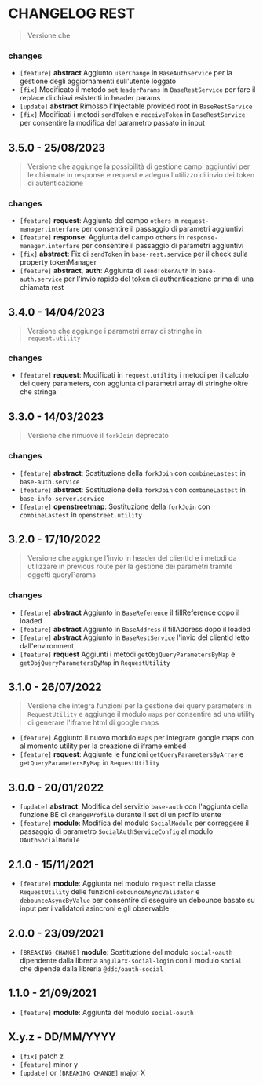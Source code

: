 # CHANGELOG REST


> Versione che 

### changes

- `[feature]` **abstract** Aggiunto `userChange` in `BaseAuthService` per la gestione degli aggiornamenti sull'utente loggato
- `[fix]` Modificato il metodo `setHeaderParams` in `BaseRestService` per fare il replace di chiavi esistenti in header params
- `[update]` **abstract** Rimosso l'Injectable provided root in `BaseRestService`
- `[fix]` Modificati i metodi `sendToken` e `receiveToken` in `BaseRestService` per consentire la modifica del parametro passato in input

## 3.5.0 - 25/08/2023

> Versione che aggiunge la possibilità di gestione campi aggiuntivi per le chiamate in response e request e adegua l'utilizzo di invio dei token di autenticazione

### changes

- `[feature]` **request**: Aggiunta del campo `others` in `request-manager.interfare` per consentire il passaggio di parametri aggiuntivi
- `[feature]` **response**: Aggiunta del campo `others` in `response-manager.interfare` per consentire il passaggio di parametri aggiuntivi
- `[fix]` **abstract**: Fix di `sendToken` in `base-rest.service` per il check sulla property tokenManager
- `[feature]` **abstract**, **auth**: Aggiunta di `sendTokenAuth` in `base-auth.service` per l'invio rapido del token di authenticazione prima di una chiamata rest

## 3.4.0 - 14/04/2023

> Versione che aggiunge i parametri array di stringhe in `request.utility`

### changes

- `[feature]` **request**: Modificati in `request.utility` i metodi per il calcolo dei query parameters, con aggiunta di parametri array di stringhe oltre che stringa

## 3.3.0 - 14/03/2023

> Versione che rimuove il `forkJoin` deprecato

### changes

- `[feature]` **abstract**: Sostituzione della `forkJoin` con `combineLastest` in `base-auth.service`
- `[feature]` **abstract**: Sostituzione della `forkJoin` con `combineLastest` in `base-info-server.service`
- `[feature]` **openstreetmap**: Sostituzione della `forkJoin` con `combineLastest` in `openstreet.utility`

## 3.2.0 - 17/10/2022

> Versione che aggiunge l'invio in header del clientId e i metodi da utilizzare in previous route per la gestione dei parametri tramite oggetti queryParams

### changes

- `[feature]` **abstract** Aggiunto in `BaseReference` il fillReference dopo il loaded
- `[feature]` **abstract** Aggiunto in `BaseAddress` il fillAddress dopo il loaded
- `[feature]` **abstract** Aggiunto in `BaseRestService` l'invio del clientId letto dall'environment
- `[feature]` **request** Aggiunti i metodi `getObjQueryParametersByMap` e `getObjQueryParametersByMap` in `RequestUtility`

## 3.1.0 - 26/07/2022

> Versione che integra funzioni per la gestione dei query parameters in `RequestUtility` e aggiunge il modulo `maps` per consentire ad una utility di generare l'iframe html di google maps

- `[feature]` Aggiunto il nuovo modulo `maps` per integrare google maps con al momento utility per la creazione di iframe embed
- `[feature]` **request**: Aggiunte le funzioni `getQueryParametersByArray` e `getQueryParametersByMap` in `RequestUtility`

## 3.0.0 - 20/01/2022

- `[update]` **abstract**: Modifica del servizio `base-auth` con l'aggiunta della funzione BE di `changeProfile` durante il set di un profilo utente
- `[feature]` **module**: Modifica del modulo `SocialModule` per correggere il passaggio di parametro `SocialAuthServiceConfig` al modulo `OAuthSocialModule`

## 2.1.0 - 15/11/2021

- `[feature]` **module**: Aggiunta nel modulo `request` nella classe `RequestUtility` delle funzioni `debounceAsyncValidator` e `debounceAsyncByValue` per consentire di eseguire un debounce basato su input per i validatori asincroni e gli observable

## 2.0.0 - 23/09/2021

- `[BREAKING CHANGE]` **module**: Sostituzione del modulo `social-oauth` dipendente dalla libreria `angularx-social-login` con il modulo `social` che dipende dalla libreria `@ddc/oauth-social`

## 1.1.0 - 21/09/2021

- `[feature]` **module**: Aggiunta del modulo `social-oauth`

## X.y.z - DD/MM/YYYY

- `[fix]` patch z
- `[feature]` minor y
- `[update]` or `[BREAKING CHANGE]` major X
